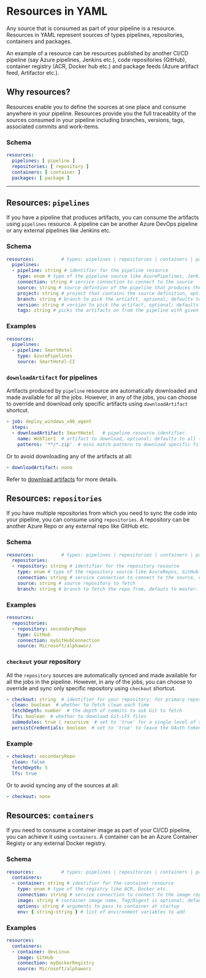 # Resources in YAML

Any source that is consumed as part of your pipeline is a resource. Resources in YAML represent sources of types pipelines, repositories, containers and packages.

An example of a resource can be resources published by another CI/CD pipeline (say Azure pipelines, Jenkins etc.), code repositories (GitHub), container registry (ACR, Docker hub etc.) and package feeds (Azure artifact feed, Artifactor etc.).  

## Why resources?

Resources enable you to define the sources at one place and consume anywhere in your pipeline. Resources provide you the full traceablity of the sources consumed in your pipeline including branches, versions, tags, associated commits and work-items. 

### Schema

```yaml
resources:
  pipelines: [ pipeline ]  
  repositories: [ repository ]
  containers: [ container ]
  packages: [ package ]
```

---

## Resources: `pipelines`

If you have a pipeline that produces artifacts, you can consume the artifacts using `pipelines` resource. A pipeline can be another Azure DevOps pipeline or any external pipelines like Jenkins etc.

### Schema

```yaml
resources:          # types: pipelines | repositories | containers | packages
  pipelines:
  - pipeline: string # identifier for the pipeline resource      
    type: enum # type of the pipeline source like AzurePipelines, Jenkins etc. In future this can extend to other source types.
    connection: string # service connection to connect to the source
    source: string # source defintion of the pipeline that produces the artifacts
    project: string # project that contains the source definition, optional; defauts to current project.
    branch: string # branch to pick the artiafct, optional; defaults to master branch
    version: string # version to pick the artifact, optional; defaults to Latest
    tags: string # picks the artifacts on from the pipeline with given tag, optional; defaults to no tags.
```

### Examples

```yaml
resources:         
  pipelines:
  - pipeline: SmartHotel      
    type: AzurePipelines
    source: SmartHotel-CI
```


### `downloadArtifact` for pipelines

Artifacts produced by `pipeline` resource are automatically downloaded and made available for all the jobs. However, in any of the jobs, you can choose to override and download only specific artifacts using `downloadArtifact` shortcut.


```yaml
- job: deploy_windows_x86_agent
  steps:
  - downloadArtifact: SmartHotel   # pipeline resource identifier.
    name: WebTier1  # artifact to download, optional; defaults to all the artifacts from the resource.
    patterns: '**/*.zip'  # mini match pattern to download specific files, optional; defaults to all files.
```

Or to avoid downloading any of the artifacts at all:

```yaml
- downloadArtifact: none
```


Refer to [download artifacts](https://github.com/Microsoft/azure-pipelines-yaml/blob/master/design/pipeline-artifacts.md#downloading-artifacts-downloadartifact) for more details.


## Resources: `repositories`

If you have multiple repositories from which you need to sync the code into your pipeline, you can consume using `repositories`. A repository can be another Azure Repo or any external repo like GitHub etc.


### Schema

```yaml
resources:          # types: pipelines | repositories | containers | packages
  repositories:
  - repository: string # identifier for the repository resource      
    type: enum # type of the repository source like AzureRepos, GitHub etc. In future this can extend to other source types
    connection: string # service connection to connect to the source, defaults to primary source connection
    source: string # source repository to fetch
    branch: string # branch to fetch the repo from, defauts to master.
```

### Examples

```yaml
resources:         
  repositories:
  - repository: secondaryRepo      
    type: GitHub
    connection: myGitHubConnection
    source: Microsoft/alphaworz
```

### `checkout` your repository

All the `repository` sources are automatically synced and made available for all the jobs in the pipeline. However, in any of the jobs, you can choose to override and sync only specific repository using `checkout` shortcut.


```yaml
- checkout: string  # identifier for your repository; for primary repository use the keyword self.
  clean: boolean  # whether to fetch clean each time
  fetchDepth: number  # the depth of commits to ask Git to fetch
  lfs: boolean  # whether to download Git-LFS files
  submodules: true | recursive  # set to 'true' for a single level of submodules or 'recursive' to get submodules of submodules
  persistCredentials: boolean  # set to 'true' to leave the OAuth token in the Git config after the initial fetch
```

### Example

```yaml
- checkout: secondaryRepo  
  clean: false
  fetchDepth: 5
  lfs: true
```

Or to avoid syncing any of the sources at all:

```yaml
- checkout: none
```

## Resources: `containers`

If you need to consume a container image as part of your CI/CD pipeline, you can achieve it using `containers`. A container can be an Azure Container Registy or any external Docker registry.

### Schema

```yaml
resources:          # types: pipelines | repositories | containers | packages
  containers:
  - container: string # identifier for the container resource      
    type: enum # type of the registry like ACR, Docker etc. 
    connection: string # service connection to connect to the image registry, defaults to ACR??
    image: string # container image name, Tag/Digest is optional; defaults to latest image
    options: string # arguments to pass to container at startup
    env: { string:string } # list of environment variables to add
```

### Examples

```yaml
resources:         
  containers:
  - container: devLinux      
    image: GitHub
    connection: myDockerRegistry
    source: Microsoft/alphaworz
```
